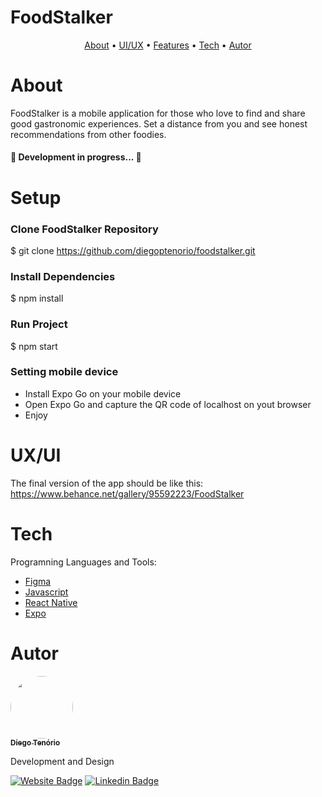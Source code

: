 # FoodStalker

<p align="center">
 <a href="#about">About</a> •
 <a href="#ui/ux">UI/UX</a> • 
 <a href="#features">Features</a> • 
 <a href="#tech">Tech</a> •
 <a href="#autor">Autor</a> 
</p>

# About
FoodStalker is a mobile application for those who love to find and share good gastronomic experiences. Set a distance from you and see honest recommendations from other foodies.

<h4> 
	🚧  Development in progress...  🚧
</h4>

# Setup

### Clone FoodStalker Repository
$ git clone <https://github.com/diegoptenorio/foodstalker.git>

### Install Dependencies
$ npm install

### Run Project
$ npm start

### Setting mobile device
<ul>
  <li>Install Expo Go on your mobile device</li>
  <li>Open Expo Go and capture the QR code of localhost on yout browser</li>
  <li>Enjoy</li>
</ul>

# UX/UI

The final version of the app should be like this:
https://www.behance.net/gallery/95592223/FoodStalker

# Tech

Programning Languages and Tools:

- [Figma](https://www.figma.com)
- [Javascript](https://developer.mozilla.org/pt-BR/docs/Web/JavaScript)
- [React Native](https://reactnative.dev/)
- [Expo](https://expo.dev/)

# Autor

<a href="https://www.linkedin.com/in/diegotenorio" target="_blank">
 <img style="border-radius: 50%;" src="./assets/readme/diegotenorio.jpg" width="100px;" alt=""/>
 <br />
 <sub><b>Diego Tenório</b></sub></a>


Development and Design

[![Website Badge](https://img.shields.io/website?up_message=Portfolio&url=http%3A%2F%2Fwww.diegotenorio.com.br%2F)](http://www.diegotenorio.com.br) [![Linkedin Badge](https://img.shields.io/badge/-Diego-blue?style=flat-square&logo=Linkedin&logoColor=white&link=https://www.linkedin.com/in/diegotenorio)](https://www.linkedin.com/in/diegotenorio)
